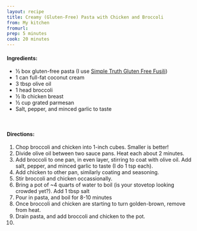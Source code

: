 ```yaml
---
layout: recipe
title: Creamy (Gluten-Free) Pasta with Chicken and Broccoli
from: My kitchen
fromurl: 
prep: 5 minutes
cook: 20 minutes
---
```


#### Ingredients:

* ½ box gluten-free pasta (I use [Simple Truth Gluten Free Fusili](http://www.simpletruth.com/products/grains-pastas-sauces/pasta/gluten-free-fusilli/))
* 1 can full-fat coconut cream
* 3 tbsp olive oil
* 1 head broccoli
* ½ lb chicken breast
* ½ cup grated parmesan
* Salt, pepper, and minced garlic to taste

<br>

#### Directions:

1. Chop broccoli and chicken into 1-inch cubes. Smaller is better!
2. Divide olive oil between two sauce pans.  Heat each about 2 minutes.
3. Add broccoli to one pan, in even layer, stirring to coat with olive oil.  Add salt, pepper, and minced garlic to taste (I do 1 tsp each).
4. Add chicken to other pan, similarly coating and seasoning. 
5. Stir broccoli and chicken occassionally. 
6. Bring a pot of ~4 quarts of water to boil (is your stovetop looking crowded yet?).  Add 1 tbsp salt
7. Pour in pasta, and boil for 8-10 minutes
8. Once broccoli and chicken are starting to turn golden-brown, remove from heat.
9. Drain pasta, and add broccoli and chicken to the pot.
10. 
